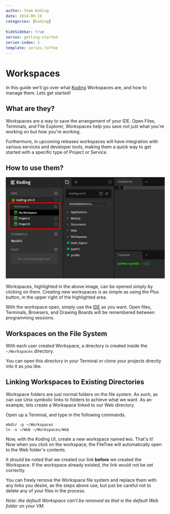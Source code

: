 ```yaml
---
author: Team Koding
date: 2014-09-18
categories: [koding]

hideSidebar: true
series: getting-started
series-index: 2
template: series.toffee
---
```


# Workspaces

In this guide we'll go over what [Koding][koding] Workspaces are, and how 
to manage them. Lets get started!

## What are they?

Workspaces are a way to save the arrangement of your IDE. Open Files, 
Terminals, and File Explorer, Workspaces help you save not just what 
you're working on but *how* you're working.

Furthermore, in upcoming releases workspaces will have integration with 
various services and developer tools, making them a quick way to get 
started with a specific type of Project or Service.

## How to use them?

![Workspaces](workspaces.png)

Workspaces, highlighted in the above image, can be opened simply by 
clicking on them. Creating new workspaces is as simple as using the Plus 
button, in the upper right of the highlighted area.

With the workspace open, simply use the [IDE][ide] as you want. Open 
files, Terminals, Browsers, and Drawing Boards will be remembered between 
programming sessions.

## Workspaces on the File System

With each user created Workspace, a directory is created inside the 
`~/Workspaces` directory.

You can open this directory in your Terminal or clone your projects 
directly into it as you like.

## Linking Workspaces to Existing Directories

Workspace folders are just normal folders on the file system. As such, as 
can use Unix symbolic links to folders to achieve what we want. As an 
example, lets create a Workspace linked to our Web directory.

Open up a Terminal, and type in the following commands.

```
mkdir -p ~/Workspaces
ln -s ~/Web ~/Workspaces/Web
```

Now, with the Koding UI, create a new workspace named `Web`. That's it!  
Now when you click on the workspace, the FileTree will automatically open 
to the Web folder's contents.

It should be noted that we created our link **before** we created the 
Workspace. If the workspace already existed, the link would not be set 
correctly.

You can freely remove the Workspace file system and replace them with any 
links you desire, as the steps above use, but just be careful not to 
delete any of your files in the process.

*Note: the default Workspace can't be removed as that is the default Web folder on your VM.*


[koding]: https://koding.com
[ide]: https://koding.com/IDE
